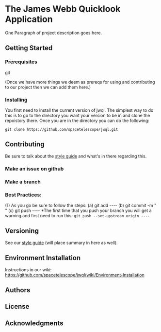 # The James Webb Quicklook Application 

One Paragraph of project description goes here.

## Getting Started

### Prerequisites

git

(Once we have more things we deem as prereqs for using and contributing to our project then we can add them here.) 

### Installing

You first need to install the current version of jwql. The simplest way to do this is to go to the directory you want your version to be in and clone the repoistory there. Once you are in the directory you can do the following: 

```
git clone https://github.com/spacetelescope/jwql.git
```

## Contributing

Be sure to talk about the [style guide](https://github.com/spacetelescope/jwql/blob/style-guide/style_guide/style_guide.md) and what's in there regarding this. 


### Make an issue on github

### Make a branch

### Best Practices:

(1) As you go be sure to follow the steps:
    (a) git add ----
    (b) git commit -m " "
    (c) git push ----
        *The first time that you push your branch you will get a warning and first need to run this: 
        ```
        git push --set-upstream origin ----
        ```


## Versioning
See our [style guide](https://github.com/spacetelescope/jwql/blob/style-guide/style_guide/style_guide.md) (will place summary in here as well).

## Environment Installation

Instructions in our wiki: https://github.com/spacetelescope/jwql/wiki/Environment-Installation

## Authors

## License

## Acknowledgments